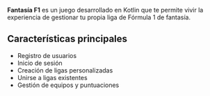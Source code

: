 **Fantasía F1** es un juego desarrollado en Kotlin que te permite vivir la experiencia de gestionar tu propia liga de Fórmula 1 de fantasía.

## Características principales

- Registro de usuarios
- Inicio de sesión
- Creación de ligas personalizadas
- Unirse a ligas existentes
- Gestión de equipos y puntuaciones

